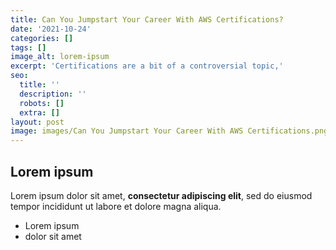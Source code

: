 ```yaml
---
title: Can You Jumpstart Your Career With AWS Certifications?
date: '2021-10-24'
categories: []
tags: []
image_alt: lorem-ipsum
excerpt: 'Certifications are a bit of a controversial topic,'
seo:
  title: ''
  description: ''
  robots: []
  extra: []
layout: post
image: images/Can You Jumpstart Your Career With AWS Certifications.png
---
```

## Lorem ipsum

Lorem ipsum dolor sit amet, **consectetur adipiscing elit**, sed do eiusmod tempor incididunt ut labore et dolore magna aliqua.

- Lorem ipsum
- dolor sit amet